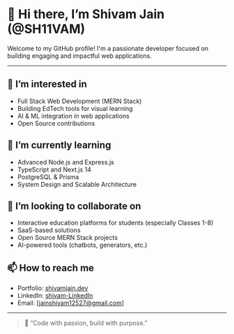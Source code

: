 # 👋 Hi there, I’m Shivam Jain (@SH11VAM)

Welcome to my GitHub profile! I'm a passionate developer focused on building engaging and impactful web applications.

---

## 👀 I’m interested in
- Full Stack Web Development (MERN Stack)
- Building EdTech tools for visual learning
- AI & ML integration in web applications
- Open Source contributions

## 🌱 I’m currently learning
- Advanced Node.js and Express.js
- TypeScript and Next.js 14
- PostgreSQL & Prisma
- System Design and Scalable Architecture

## 💞️ I’m looking to collaborate on
- Interactive education platforms for students (especially Classes 1-8)
- SaaS-based solutions
- Open Source MERN Stack projects
- AI-powered tools (chatbots, generators, etc.)

## 📫 How to reach me
- Portfolio: [shivamjain.dev](https://shivamjain.dev) 
- LinkedIn: [shivam-LinkedIn](https://www.linkedin.com/in/shivam-jain-a93660205)
- Email: [jainshivam12527@gmail.com]

---

> 🚀 “Code with passion, build with purpose.”



